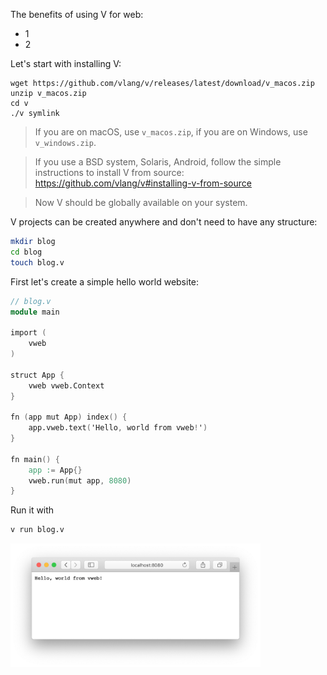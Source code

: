 The benefits of using V for web:
- 1
- 2

Let's start with installing V:

```
wget https://github.com/vlang/v/releases/latest/download/v_macos.zip
unzip v_macos.zip
cd v
./v symlink
```

> If you are on macOS, use `v_macos.zip`, if you are on Windows, use `v_windows.zip`.

> If you use a BSD system, Solaris, Android, follow the simple instructions
to install V from source: https://github.com/vlang/v#installing-v-from-source

> Now V should be globally available on your system.

V projects can be created anywhere and don't need to have any structure:

```bash
mkdir blog
cd blog
touch blog.v
```

First let's create a simple hello world website:

```v
// blog.v
module main

import (
	vweb
)

struct App {
	vweb vweb.Context
}

fn (app mut App) index() {
	app.vweb.text('Hello, world from vweb!')
}

fn main() {
	app := App{}
	vweb.run(mut app, 8080)
}
```

Run it with

```bash
v run blog.v
```

<img width=400 src="https://github.com/medvednikov/v2/blob/tutorial/tutorials/hello.png?raw=true)">



